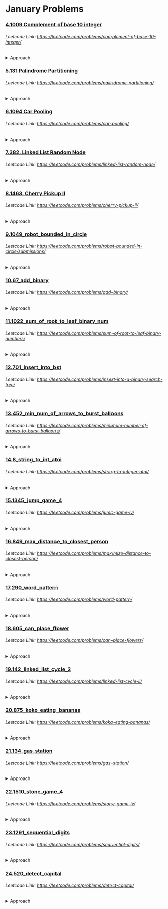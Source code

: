 # January Problems

### [4.1009 Complement of base 10 integer](https://github.com/shamli1997/leetcode_problems/blob/main/Leetcode_Problems/January/4.1009_complement_of_base_10_int.py)
###### Leetcode Link: https://leetcode.com/problems/complement-of-base-10-integer/
<details><summary> Approach </summary>

 1. Create a mask and substract the given number.
</details>

### [5.131 Palindrome Partitioning](https://github.com/shamli1997/leetcode_problems/blob/main/Leetcode_Problems/January/5.131_palindrome_partitioning.py)
###### Leetcode Link: https://leetcode.com/problems/palindrome-partitioning/
<details><summary> Approach </summary>

 1. Use dfs to find all the substrings of the given string.
</details>

### [6.1094 Car Pooling](https://github.com/shamli1997/leetcode_problems/blob/main/Leetcode_Problems/January/6.1094_car_pooling.py)
###### Leetcode Link: https://leetcode.com/problems/car-pooling/
<details><summary> Approach </summary>

#### Time Complexity: O(n)
#### Space Complexity: o(max(n,1001)).
#### Algorithm
 1. Create capacity array of 1001 filled with 0.
 2. Increment the capacityArray by trip when passenger onboards.
 3. Decrement the capacityArray by trip when passenger departs.
 4. Loop over capacityArray and decrement the passenger from given capacity.
 5. Return false if capacity < passenger present in the capacity_array.
</details>

### [7.382. Linked List Random Node](https://github.com/shamli1997/leetcode_problems/blob/main/Leetcode_Problems/January/7.382_linked_list_random_node.py)
###### Leetcode Link: https://leetcode.com/problems/linked-list-random-node/
<details><summary> Approach </summary>

#### Time Complexity: O(n)
#### Space Complexity: O(1).
#### Algorithm
 1. Chosen value = 0 and scope = 1
 2. Loop through the Linked list
 3. if random_value < 1/scope then chosen_value = current_value of LL.
 4. Increment the scope by 1 and move current to next.

</details>

### [8.1463. Cherry Pickup II](https://github.com/shamli1997/leetcode_problems/blob/main/Leetcode_Problems/January/8.1463_cherry_pick_up_2.py)
###### Leetcode Link: https://leetcode.com/problems/cherry-pickup-ii/
<details><summary> Approach </summary>

#### Time Complexity: O(MN^2)
#### Space Complexity: O(MN^2).
#### Algorithm
 1. Define a dp function that takes three integers row, col1, and col2 as input.
 2. (row, col1) represents the location of robot1, and (row, col2) represents the location of robot2.
 3. The dp function returns the maximum cherries we can pick if robot1 starts at (row, col1) and robot2 starts at (row, col2).
 4. In the dp function:
    1. Collect the cherry at (row, col1) and (row, col2). Do not double count if col1 == col2.
    2. If we do not reach the last row, we need to add the maximum cherries we can pick in the future.
    3. The maximum cherries we can pick in the future is the maximum of dp(row+1, new_col1, new_col2), where new_col1 can be col1, col1+1, or col1-1, and new_col2 can be col2, col2+1, or col2-1.
    4. Return the total cherries we can pick.
 5. Finally, return dp(row=0, col1=0, col2=last_column) in the main function
</details>

### [9.1049_robot_bounded_in_circle](https://github.com/shamli1997/leetcode_problems/blob/main/Leetcode_Problems/January/9.1049_robot_bounded_in_circle.py)
###### Leetcode Link: https://leetcode.com/problems/robot-bounded-in-circle/submissions/
<details><summary> Approach </summary>

#### Time Complexity: O(N)
#### Space Complexity: O(1).
#### Algorithm
 1. Set direction:di(0,1) as it is moving straight towards north.
 2. Keep starting position at (0,0).
 3. Iterate through instruction string
 4. if "G": Go straight that means add x+di[0],y+di[1]
 5. if "L": Change direction: di(-di[1],di[0])
 6. if "R": Change direction: di(di[1],-di[0])
 7. Check if x,y==0,0 or di!=(0,1) #no circle found if di is (0,1)
</details>

### [10.67_add_binary](https://github.com/shamli1997/leetcode_problems/blob/main/Leetcode_Problems/January/10.67_add_binary.py)
###### Leetcode Link: https://leetcode.com/problems/add-binary/
<details><summary> Approach </summary>

#### Time Complexity: O(N)
#### Space Complexity: O(1).
#### Algorithm
 1. The resulting bit is equal to (aBit + bBit + carry) % 2. That works because the bit becomes 1 only if the sum (aBit + bBit + carry) is greater than 2. Example: 1+1+1 = 3 => 3%2 = 1
 2. Carry can be calculated as (aBit + bBit + carry) // 2 (the result of division floor rounded). Example: 1+1+1 = 3 => carry = 3//2 = 1
 3. Use negative index i here to iterate from the end (list[-1] gives the last element of the list). That allows us to have just one single index for both strings.
</details>

### [11.1022_sum_of_root_to_leaf_binary_num](https://github.com/shamli1997/leetcode_problems/blob/main/Leetcode_Problems/January/11.1022_sum_of_root_to_leaf_binary_num.py)
###### Leetcode Link: https://leetcode.com/problems/sum-of-root-to-leaf-binary-numbers/
<details><summary> Approach </summary>

#### Time Complexity: O(N)
#### Space Complexity: O(H) H:Height of the tree.
#### Algorithm
 1. sum = sum * 2 + root.val
 2. if root.left or root.right call the recursive function and return the left + right sum
 3. else return sum
</details>

### [12.701_insert_into_bst](https://github.com/shamli1997/leetcode_problems/blob/main/Leetcode_Problems/January/12.701_insert_into_bst.py)
###### Leetcode Link: https://leetcode.com/problems/insert-into-a-binary-search-tree/
<details><summary> Approach </summary>

#### Time Complexity: O(log base 2 N)
#### Algorithm
 1. If root is empty then make node with given value and return Node
 2. if val < curr.val: 
   1. check if left node exist. True: curr = curr.left False: curr.left = TreeNode(val)
3. if val > curr.val: 
   1. check if right node exist. True: curr = curr.right False: curr.right = TreeNode(val)
4. return root
</details>

### [13.452_min_num_of_arrows_to_burst_balloons](https://github.com/shamli1997/leetcode_problems/blob/main/Leetcode_Problems/January/13.452_min_num_of_arrows_to_burst_balloons.py)
###### Leetcode Link: https://leetcode.com/problems/minimum-number-of-arrows-to-burst-balloons/
<details><summary> Approach </summary>

#### Time Complexity: O(N log N)
#### Algorithm
 1. Sort the List according to 2nd element
 2. check for overlapping interval and increment the arrows and update ending point of the interval.
</details>

### [14.8_string_to_int_atoi](https://github.com/shamli1997/leetcode_problems/blob/main/Leetcode_Problems/January/14.8_string_to_int_atoi.py)
###### Leetcode Link: https://leetcode.com/problems/string-to-integer-atoi/
<details><summary> Approach </summary>

#### Time Complexity: O(s)

![DFA: Deterministic finite automaton](https://github.com/shamli1997/leetcode_problems/blob/main/Leetcode_Problems/January/atoi.PNG?raw=true)

</details>

### [15.1345_jump_game_4](https://github.com/shamli1997/leetcode_problems/blob/main/Leetcode_Problems/January/15.1345_jump_game_4.py)
###### Leetcode Link: https://leetcode.com/problems/jump-game-iv/
<details><summary> Approach </summary>

#### Time complexity: O(N) since we will visit every node at most once.

#### Space complexity: O(N) since it needs curs and nex to store nodes.
#### Algorithm
1. we can store nodes with the same value together in a graph dictionary. With this method, when searching, we do not need to iterate the whole list to find the nodes with the same value as the next steps, but only need to ask the precomputed dictionary. However, to prevent stepping back, we need to clear the dictionary after we get to that value.


</details>

### [16.849_max_distance_to_closest_person](https://github.com/shamli1997/leetcode_problems/blob/main/Leetcode_Problems/January/16.849_max_distance_to_closest_person.py)
###### Leetcode Link: https://leetcode.com/problems/maximize-distance-to-closest-person/
<details><summary> Approach </summary>

#### Time Complexity: O(N), where N is the length of seats.

#### Space Complexity: O(1).
#### Algorithm
1. Keep track of prev, the filled seat at or to the left of i, and future, the filled seat at or to the right of i.

2. Then at seat i, the closest person is min(i - prev, future - i), with one exception. i - prev should be considered infinite if there is no person to the left of seat i, and similarly future - i is infinite if there is no one to the right of seat i.


</details>

### [17.290_word_pattern](https://github.com/shamli1997/leetcode_problems/blob/main/Leetcode_Problems/January/17.290_word_pattern.py)
###### Leetcode Link: https://leetcode.com/problems/word-pattern/
<details><summary> Approach </summary>

#### Time Complexity: O(N)

#### Space Complexity: O(N)
#### Algorithm
1. map the letters in the pattern with words.
2. to handle the edge case for pattern -> 'a,a' s -> 'dog,cat' compare the len(set(p)) with len(set(s))


</details>

### [18.605_can_place_flower](https://github.com/shamli1997/leetcode_problems/blob/main/Leetcode_Problems/January/18.605_can_place_flower.py)
###### Leetcode Link: https://leetcode.com/problems/can-place-flowers/
<details><summary> Approach </summary>

#### Time Complexity: O(N)

#### Space Complexity: O(1)
#### Algorithm
1. Since the code needs to check the previous and next positions of an empty position, we have to consider the edge cases for flowerbed[0] and flowerbed[-1]. The inclusion of this flowerbed = [0] + flowerbed + [0] allows us to check these two positions.
2. Also, we have to reset the empty position to 1 (occupied) and so avoid double-counting.


</details>

### [19.142_linked_list_cycle_2](https://github.com/shamli1997/leetcode_problems/blob/main/Leetcode_Problems/January/19.142_linked_list_cycle_2.py)
###### Leetcode Link: https://leetcode.com/problems/linked-list-cycle-ii/
<details><summary> Approach </summary>

#### Time Complexity: O(N)

#### Space Complexity: O(1)
#### Algorithm
1. take two pointers slow, fast pointing to head
2. move slow pointer by 1 and fast pointer by 2 until fast == slow
3. if fast != slow then there is no cycle return None
4. take another pointer pointing to head.
5. iterate until pointer != fast
6. return pointer


</details>

### [20.875_koko_eating_bananas](https://github.com/shamli1997/leetcode_problems/blob/main/Leetcode_Problems/January/20.875_koko_eating_bananas.py)
###### Leetcode Link: https://leetcode.com/problems/koko-eating-bananas/
<details><summary> Approach </summary>

#### Time Complexity: O(n⋅logm)

1. The initial search space is from 11 to mm, it takes \log mlogm comparisons to reduce the search space to 1.
2. For each eating speed middlemiddle, we traverse the array and calculate the overall time Koko spends, which takes O(n) for each traversal.
3. To sum up, the time complexity is O(n log m).

#### Space Complexity: O(1)
1. For each eating speed middlemiddle, we iterate over the array and calculate the total hours Koko spends, which costs constant space.
2. Therefore, the overall space complexity is O(1).
#### Algorithm
1. Initialize the two boundaries of the binary search as left = 1left=1, right = max(piles)right=max(piles).
2. Get the middle value from left and right, that is, middle = (left + right) / 2middle=(left+right)/2, this is Koko's eating speed during this iteration.
3. Iterate over the piles and check if Koko can eat all the piles within hh hours given this eating speed of middlemiddle.
4. If Koko can finish all the piles within h hours, set right equal to middle signifying that all speeds greater than middle are workable but less desirable by Koko. Otherwise, set left equal to middle +1 signifying that all speeds less than or equal to middle are not workable.
5. Repeat the steps 2, 3, and 4 until the two boundaries overlap, i.e., left == right, which means that we have found the minimum speed by which Koko could finish eating all the piles within h hours. We can return either left or right as the answer.


</details>

### [21.134_gas_station](https://github.com/shamli1997/leetcode_problems/blob/main/Leetcode_Problems/January/21.134_gas_station.py)
###### Leetcode Link: https://leetcode.com/problems/gas-station/
<details><summary> Approach </summary>

#### Time Complexity: O(n)
#### Space Complexity: O(1)
#### Algorithm
1. Initialize the tank, start, shortage  to 0
2. Iterate over gas with index, fill in the tank tank += gas[index]
3. go on to the next gas station with current gas in tank if tank >= cost[index]: tank -= cost[index]
4. else we dont have enough gas to move to next station
5. add that to shortage shortage += cost[index] - tank
6. move to next station start = index + 1, tank = 0
7. if start == len(gas) or tank < shortage : return -1> start == len(gas) then single trip is not finished if tank < shortage we won't be able to move forward
8. finally return start value


</details>

### [22.1510_stone_game_4](https://github.com/shamli1997/leetcode_problems/blob/main/Leetcode_Problems/January/22.1510.stone_game_4.py)
###### Leetcode Link: https://leetcode.com/problems/stone-game-iv/
<details><summary> Approach </summary>

#### Time Complexity: O(n sqrt n)
#### Space Complexity: O(n)
#### Algorithm
1. use lru_cache
2. iterate over for loop starting from 1 to the sqrt  of given num + 1(to include the number itself)
3. We need to look for all the possibilities for ex. for n=10 we need to look for 1,4,9
4. recursively call the function giving the number as current number - x value(perfect square) (n - (x*x))
5. if n==0; return False
6. if not recr_fun(n-(x*x)):return True


</details>

### [23.1291_sequential_digits](https://github.com/shamli1997/leetcode_problems/blob/main/Leetcode_Problems/January/23.1291_sequential_digits.py)
###### Leetcode Link: https://leetcode.com/problems/sequential-digits/
<details><summary> Approach </summary>

#### Time Complexity: O(1) because low & high are in range of 10^2 <= l,h <= 10^9 and it is constant
#### Space Complexity: O(1)
#### Algorithm
1. count the number of digits in lower and higher bounds
2. iterate over the for loop in range(lower_bound_digits, higher_bound_digits + 1)
3. iterate over the for loop in range(0,10 - lower-bound_digit)
4. get the substring from (j to j+i)
5. if num >= low and num <= high: result.append(num)
6. return result


</details>

### [24.520_detect_capital](https://github.com/shamli1997/leetcode_problems/blob/main/Leetcode_Problems/January/24.520_detect_capital.py)
###### Leetcode Link: https://leetcode.com/problems/detect-capital/
<details><summary> Approach </summary>

#### Time Complexity: O(n)
#### Space Complexity: O(1)
#### Algorithm
1. if len(word) == 1: return True
2. check if all letters are capital, if not return False
3. if any of the letter from 2 to n is not capital then return False
4. check if letters from 1 to n are capital, if yes return False
5. else return True


</details>